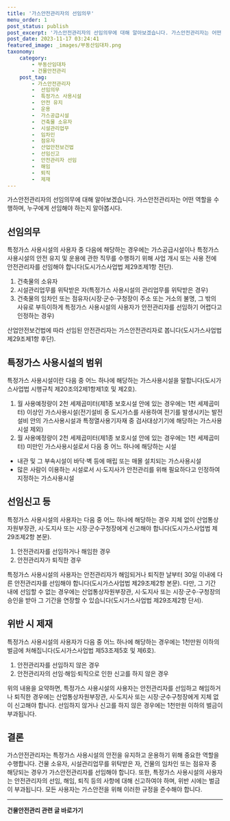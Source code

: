 ```yaml
---
title: '가스안전관리자의 선임의무'
menu_order: 1
post_status: publish
post_excerpt: '가스안전관리자의 선임의무에 대해 알아보겠습니다. 가스안전관리자는 어떤 역할을 수행하며, 누구에게 선임해야 하는지 알아봅시다.'
post_date: 2023-11-17 03:24:41
featured_image: _images/부동산임대차.png
taxonomy:
    category:
        - 부동산임대차
        - 건물안전관리
    post_tag:
        - 가스안전관리자
        -  선임의무
        -  특정가스 사용시설
        -  안전 유지
        -  운용
        -  가스공급시설
        -  건축물 소유자
        -  시설관리업무
        -  임차인
        -  점유자
        -  산업안전보건법
        -  선임신고
        -  안전관리자 선임
        -  해임
        -  퇴직
        -  제재
---
```



가스안전관리자의 선임의무에 대해 알아보겠습니다. 가스안전관리자는 어떤 역할을 수행하며, 누구에게 선임해야 하는지 알아봅시다.

## 선임의무

특정가스 사용시설의 사용자 중 다음에 해당하는 경우에는 가스공급시설이나 특정가스 사용시설의 안전 유지 및 운용에 관한 직무를 수행하기 위해 사업 개시 또는 사용 전에 안전관리자를 선임해야 합니다(도시가스사업법 제29조제1항 전단).

1. 건축물의 소유자
2. 시설관리업무를 위탁받은 자(특정가스 사용시설의 관리업무를 위탁받은 경우)
3. 건축물의 임차인 또는 점유자(시장·군수·구청장이 주소 또는 거소의 불명, 그 밖의 사유로 부득이하게 특정가스 사용시설의 사용자가 안전관리자를 선임하기 어렵다고 인정하는 경우)

산업안전보건법에 따라 선임된 안전관리자는 가스안전관리자로 봅니다(도시가스사업법 제29조제1항 후단).

## 특정가스 사용시설의 범위

특정가스 사용시설이란 다음 중 어느 하나에 해당하는 가스사용시설을 말합니다(도시가스사업법 시행규칙 제20조의2제1항제1호 및 제2호).

1. 월 사용예정량이 2천 세제곱미터(제1종 보호시설 안에 있는 경우에는 1천 세제곱미터) 이상인 가스사용시설(전기설비 중 도시가스를 사용하여 전기를 발생시키는 발전설비 안의 가스사용시설과 특정열사용기자재 중 검사대상기기에 해당하는 가스사용시설 제외)
2. 월 사용예정량이 2천 세제곱미터(제1종 보호시설 안에 있는 경우에는 1천 세제곱미터) 미만인 가스사용시설로서 다음 중 어느 하나에 해당하는 시설
- 내관 및 그 부속시설이 바닥·벽 등에 매립 또는 매몰 설치되는 가스사용시설
- 많은 사람이 이용하는 시설로서 시·도지사가 안전관리를 위해 필요하다고 인정하여 지정하는 가스사용시설

## 선임신고 등

특정가스 사용시설의 사용자는 다음 중 어느 하나에 해당하는 경우 지체 없이 산업통상자원부장관, 시·도지사 또는 시장·군수구청장에게 신고해야 합니다(도시가스사업법 제29조제2항 본문).

1. 안전관리자를 선임하거나 해임한 경우
2. 안전관리자가 퇴직한 경우

특정가스 사용시설의 사용자는 안전관리자가 해임되거나 퇴직한 날부터 30일 이내에 다른 안전관리자를 선임해야 합니다(도시가스사업법 제29조제2항 본문). 다만, 그 기간 내에 선임할 수 없는 경우에는 산업통상자원부장관, 시·도지사 또는 시장·군수·구청장의 승인을 받아 그 기간을 연장할 수 있습니다(도시가스사업법 제29조제2항 단서).

## 위반 시 제재

특정가스 사용시설의 사용자가 다음 중 어느 하나에 해당하는 경우에는 1천만원 이하의 벌금에 처해집니다(도시가스사업법 제53조제5호 및 제6호).

1. 안전관리자를 선임하지 않은 경우
2. 안전관리자의 선임·해임·퇴직으로 인한 신고를 하지 않은 경우

위의 내용을 요약하면, 특정가스 사용시설의 사용자는 안전관리자를 선임하고 해임하거나 퇴직한 경우에는 산업통상자원부장관, 시·도지사 또는 시장·군수구청장에게 지체 없이 신고해야 합니다. 선임하지 않거나 신고를 하지 않은 경우에는 1천만원 이하의 벌금이 부과됩니다.

## 결론

가스안전관리자는 특정가스 사용시설의 안전을 유지하고 운용하기 위해 중요한 역할을 수행합니다. 건물 소유자, 시설관리업무를 위탁받은 자, 건물의 임차인 또는 점유자 중 해당되는 경우가 가스안전관리자를 선임해야 합니다. 또한, 특정가스 사용시설의 사용자는 안전관리자의 선임, 해임, 퇴직 등의 사항에 대해 신고하여야 하며, 위반 시에는 벌금이 부과됩니다. 모든 사용자는 가스안전을 위해 이러한 규정을 준수해야 합니다.
<!-- wp:separator -->
<hr class="wp-block-separator has-alpha-channel-opacity"/>
<!-- /wp:separator -->

<!-- wp:group {"backgroundColor":"base","layout":{"type":"constrained"}} -->
<div class="wp-block-group has-base-background-color has-background"><!-- wp:paragraph {"align":"center","fontSize":"medium"} -->
<p class="has-text-align-center has-large-font-size"><strong>건물안전관리 관련 글 바로가기</strong></p>
<!-- /wp:paragraph -->


<!-- wp:latest-posts
{"categories":[{"id":22644,"count":19,"description":"","link":"https://uknowlaw.com/category/%ea%b1%b4%eb%ac%bc%ec%95%88%ec%a0%84%ea%b4%80%eb%a6%ac/","name":"건물안전관리","slug":"건물안전관리","taxonomy":"category","parent":0,"meta":[],"_links":{"self":[{"href":"https://uknowlaw.com/wp-json/wp/v2/categories/22644"}],"collection":[{"href":"https://uknowlaw.com/wp-json/wp/v2/categories"}],"about":[{"href":"https://uknowlaw.com/wp-json/wp/v2/taxonomies/category"}],"wp:post_type":[{"href":"https://uknowlaw.com/wp-json/wp/v2/posts?categories=22644"}],"curies":[{"name":"wp","href":"https://api.w.org/{rel}","templated":true}]}}],"postsToShow":100,"excerptLength":28,"postLayout":"grid","columns":2,"featuredImageAlign":"left","featuredImageSizeSlug":"large","fontSize":"small"} /--></div>
<!-- /wp:group -->